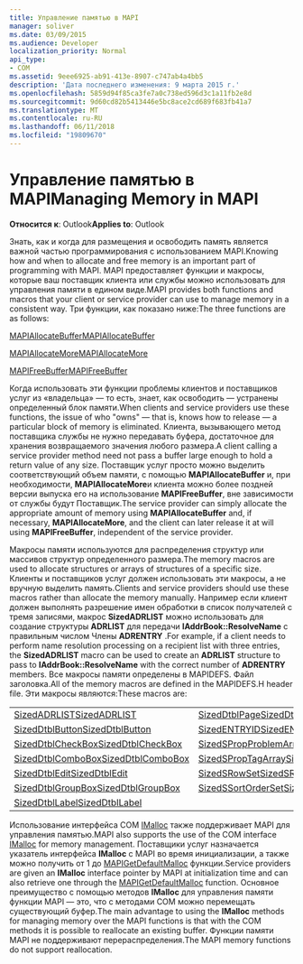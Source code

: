 ```yaml
---
title: Управление памятью в MAPI
manager: soliver
ms.date: 03/09/2015
ms.audience: Developer
localization_priority: Normal
api_type:
- COM
ms.assetid: 9eee6925-ab91-413e-8907-c747ab4a4bb5
description: 'Дата последнего изменения: 9 марта 2015 г.'
ms.openlocfilehash: 5859d94f85ca3fe7a0c738ed596d3c1a11fb2e8d
ms.sourcegitcommit: 9d60cd82b5413446e5bc8ace2cd689f683fb41a7
ms.translationtype: MT
ms.contentlocale: ru-RU
ms.lasthandoff: 06/11/2018
ms.locfileid: "19809670"
---
```

# <a name="managing-memory-in-mapi"></a><span data-ttu-id="18b4b-103">Управление памятью в MAPI</span><span class="sxs-lookup"><span data-stu-id="18b4b-103">Managing Memory in MAPI</span></span>

  
  
<span data-ttu-id="18b4b-104">**Относится к**: Outlook</span><span class="sxs-lookup"><span data-stu-id="18b4b-104">**Applies to**: Outlook</span></span> 
  
<span data-ttu-id="18b4b-105">Знать, как и когда для размещения и освободить память является важной частью программирования с использованием MAPI.</span><span class="sxs-lookup"><span data-stu-id="18b4b-105">Knowing how and when to allocate and free memory is an important part of programming with MAPI.</span></span> <span data-ttu-id="18b4b-106">MAPI предоставляет функции и макросы, которые ваш поставщик клиента или службы можно использовать для управления памяти в едином виде.</span><span class="sxs-lookup"><span data-stu-id="18b4b-106">MAPI provides both functions and macros that your client or service provider can use to manage memory in a consistent way.</span></span> <span data-ttu-id="18b4b-107">Три функции, как показано ниже:</span><span class="sxs-lookup"><span data-stu-id="18b4b-107">The three functions are as follows:</span></span>
  
[<span data-ttu-id="18b4b-108">MAPIAllocateBuffer</span><span class="sxs-lookup"><span data-stu-id="18b4b-108">MAPIAllocateBuffer</span></span>](mapiallocatebuffer.md)
  
[<span data-ttu-id="18b4b-109">MAPIAllocateMore</span><span class="sxs-lookup"><span data-stu-id="18b4b-109">MAPIAllocateMore</span></span>](mapiallocatemore.md)
  
[<span data-ttu-id="18b4b-110">MAPIFreeBuffer</span><span class="sxs-lookup"><span data-stu-id="18b4b-110">MAPIFreeBuffer</span></span>](mapifreebuffer.md)
  
<span data-ttu-id="18b4b-111">Когда использовать эти функции проблемы клиентов и поставщиков услуг из «владельца» — то есть, знает, как освободить — устранены определенный блок памяти.</span><span class="sxs-lookup"><span data-stu-id="18b4b-111">When clients and service providers use these functions, the issue of who "owns" — that is, knows how to release — a particular block of memory is eliminated.</span></span> <span data-ttu-id="18b4b-112">Клиента, вызывающего метод поставщика службы не нужно передавать буфера, достаточное для хранения возвращаемого значения любого размера.</span><span class="sxs-lookup"><span data-stu-id="18b4b-112">A client calling a service provider method need not pass a buffer large enough to hold a return value of any size.</span></span> <span data-ttu-id="18b4b-113">Поставщик услуг просто можно выделить соответствующий объем памяти, с помощью **MAPIAllocateBuffer** и, при необходимости, **MAPIAllocateMore**и клиента можно более поздней версии выпуска его на использование **MAPIFreeBuffer**, вне зависимости от службы будут Поставщик.</span><span class="sxs-lookup"><span data-stu-id="18b4b-113">The service provider can simply allocate the appropriate amount of memory using **MAPIAllocateBuffer** and, if necessary, **MAPIAllocateMore**, and the client can later release it at will using **MAPIFreeBuffer**, independent of the service provider.</span></span> 
  
<span data-ttu-id="18b4b-114">Макросы памяти используются для распределения структур или массивов структур определенного размера.</span><span class="sxs-lookup"><span data-stu-id="18b4b-114">The memory macros are used to allocate structures or arrays of structures of a specific size.</span></span> <span data-ttu-id="18b4b-115">Клиенты и поставщиков услуг должен использовать эти макросы, а не вручную выделить память.</span><span class="sxs-lookup"><span data-stu-id="18b4b-115">Clients and service providers should use these macros rather than allocate the memory manually.</span></span> <span data-ttu-id="18b4b-116">Например если клиент должен выполнять разрешение имен обработки в список получателей с тремя записями, макрос **SizedADRLIST** можно использовать для создание структуры **ADRLIST** для передачи **IAddrBook::ResolveName** с правильным числом Члены **ADRENTRY** .</span><span class="sxs-lookup"><span data-stu-id="18b4b-116">For example, if a client needs to perform name resolution processing on a recipient list with three entries, the **SizedADRLIST** macro can be used to create an **ADRLIST** structure to pass to **IAddrBook::ResolveName** with the correct number of **ADRENTRY** members.</span></span> <span data-ttu-id="18b4b-117">Все макросы памяти определены в MAPIDEFS. Файл заголовка.</span><span class="sxs-lookup"><span data-stu-id="18b4b-117">All of the memory macros are defined in the MAPIDEFS.H header file.</span></span> <span data-ttu-id="18b4b-118">Эти макросы являются:</span><span class="sxs-lookup"><span data-stu-id="18b4b-118">These macros are:</span></span> 
  
|||
|:-----|:-----|
|[<span data-ttu-id="18b4b-119">SizedADRLIST</span><span class="sxs-lookup"><span data-stu-id="18b4b-119">SizedADRLIST</span></span>](sizedadrlist.md) <br/> |[<span data-ttu-id="18b4b-120">SizedDtblPage</span><span class="sxs-lookup"><span data-stu-id="18b4b-120">SizedDtblPage</span></span>](sizeddtblpage.md) <br/> |
|[<span data-ttu-id="18b4b-121">SizedDtblButton</span><span class="sxs-lookup"><span data-stu-id="18b4b-121">SizedDtblButton</span></span>](sizeddtblbutton.md) <br/> |[<span data-ttu-id="18b4b-122">SizedENTRYID</span><span class="sxs-lookup"><span data-stu-id="18b4b-122">SizedENTRYID</span></span>](sizedentryid.md) <br/> |
|[<span data-ttu-id="18b4b-123">SizedDtblCheckBox</span><span class="sxs-lookup"><span data-stu-id="18b4b-123">SizedDtblCheckBox</span></span>](sizeddtblcheckbox.md) <br/> |[<span data-ttu-id="18b4b-124">SizedSPropProblemArray</span><span class="sxs-lookup"><span data-stu-id="18b4b-124">SizedSPropProblemArray</span></span>](sizedspropproblemarray.md) <br/> |
|[<span data-ttu-id="18b4b-125">SizedDtblComboBox</span><span class="sxs-lookup"><span data-stu-id="18b4b-125">SizedDtblComboBox</span></span>](sizeddtblcombobox.md) <br/> |[<span data-ttu-id="18b4b-126">SizedSPropTagArray</span><span class="sxs-lookup"><span data-stu-id="18b4b-126">SizedSPropTagArray</span></span>](sizedsproptagarray.md) <br/> |
|[<span data-ttu-id="18b4b-127">SizedDtblEdit</span><span class="sxs-lookup"><span data-stu-id="18b4b-127">SizedDtblEdit</span></span>](sizeddtbledit.md) <br/> |[<span data-ttu-id="18b4b-128">SizedSRowSet</span><span class="sxs-lookup"><span data-stu-id="18b4b-128">SizedSRowSet</span></span>](sizedsrowset.md) <br/> |
|[<span data-ttu-id="18b4b-129">SizedDtblGroupBox</span><span class="sxs-lookup"><span data-stu-id="18b4b-129">SizedDtblGroupBox</span></span>](sizeddtblgroupbox.md) <br/> |[<span data-ttu-id="18b4b-130">SizedSSortOrderSet</span><span class="sxs-lookup"><span data-stu-id="18b4b-130">SizedSSortOrderSet</span></span>](sizedssortorderset.md) <br/> |
|[<span data-ttu-id="18b4b-131">SizedDtblLabel</span><span class="sxs-lookup"><span data-stu-id="18b4b-131">SizedDtblLabel</span></span>](sizeddtbllabel.md) <br/> | <br/> |
   
<span data-ttu-id="18b4b-132">Использование интерфейса COM [IMalloc](http://msdn.microsoft.com/en-us/library/ms678425%28VS.85%29.aspx) также поддерживает MAPI для управления памятью.</span><span class="sxs-lookup"><span data-stu-id="18b4b-132">MAPI also supports the use of the COM interface [IMalloc](http://msdn.microsoft.com/en-us/library/ms678425%28VS.85%29.aspx) for memory management.</span></span> <span data-ttu-id="18b4b-133">Поставщики услуг назначается указатель интерфейса **IMalloc** с MAPI во время инициализации, а также можно получить от 1 до [MAPIGetDefaultMalloc](mapigetdefaultmalloc.md) функции.</span><span class="sxs-lookup"><span data-stu-id="18b4b-133">Service providers are given an **IMalloc** interface pointer by MAPI at initialization time and can also retrieve one through the [MAPIGetDefaultMalloc](mapigetdefaultmalloc.md) function.</span></span> <span data-ttu-id="18b4b-134">Основное преимущество с помощью методов **IMalloc** для управления памяти функции MAPI — это, что с методами COM можно перемещать существующий буфер.</span><span class="sxs-lookup"><span data-stu-id="18b4b-134">The main advantage to using the **IMalloc** methods for managing memory over the MAPI functions is that with the COM methods it is possible to reallocate an existing buffer.</span></span> <span data-ttu-id="18b4b-135">Функции памяти MAPI не поддерживают перераспределения.</span><span class="sxs-lookup"><span data-stu-id="18b4b-135">The MAPI memory functions do not support reallocation.</span></span> 
  

